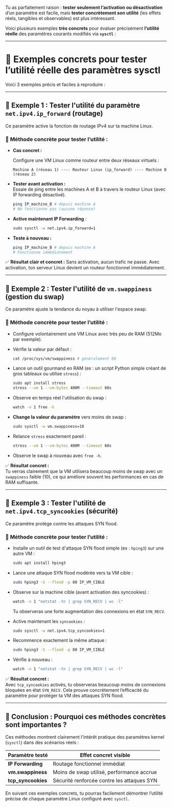 Tu as parfaitement raison : **tester seulement l’activation ou désactivation** d’un paramètre est facile, mais **tester concrètement son utilité** (les effets réels, tangibles et observables) est plus intéressant.

Voici plusieurs exemples **très concrets** pour évaluer précisément **l’utilité réelle** des paramètres courants modifiés via **`sysctl`** :

---

# 🎯 **Exemples concrets pour tester l’utilité réelle des paramètres sysctl**

Voici 3 exemples précis et faciles à reproduire :

---

## 🔷 **Exemple 1 : Tester l'utilité du paramètre `net.ipv4.ip_forward` (routage)**

Ce paramètre active la fonction de routage IPv4 sur ta machine Linux.

### 📌 **Méthode concrète pour tester l’utilité :**

- **Cas concret :**
  
  Configure une VM Linux comme routeur entre deux réseaux virtuels :

  ```
  Machine A (réseau 1) ---- Routeur Linux (ip_forward) ---- Machine B (réseau 2)
  ```

- **Tester avant activation :**  
  Essaie de ping entre les machines A et B à travers le routeur Linux (avec IP forwarding désactivé).

  ```bash
  ping IP_machine_B # depuis machine A
  # Ne fonctionne pas (aucune réponse)
  ```

- **Active maintenant IP Forwarding** :
  ```bash
  sudo sysctl -w net.ipv4.ip_forward=1
  ```

- **Teste à nouveau :**
  ```bash
  ping IP_machine_B # depuis machine A
  # Fonctionne immédiatement
  ```

✅ **Résultat clair et concret :** Sans activation, aucun trafic ne passe. Avec activation, ton serveur Linux devient un routeur fonctionnel immédiatement.

---

## 🔷 **Exemple 2 : Tester l'utilité de `vm.swappiness` (gestion du swap)**

Ce paramètre ajuste la tendance du noyau à utiliser l'espace swap.

### 📌 **Méthode concrète pour tester l’utilité :**

- Configure volontairement une VM Linux avec très peu de RAM (512Mo par exemple).

- Vérifie la valeur par défaut :
  ```bash
  cat /proc/sys/vm/swappiness # généralement 60
  ```

- Lance un outil gourmand en RAM (ex : un script Python simple créant de gros tableaux ou utilise `stress`) :

  ```bash
  sudo apt install stress
  stress --vm 1 --vm-bytes 400M --timeout 60s
  ```

- Observe en temps réel l'utilisation du swap :
  ```bash
  watch -n 1 free -h
  ```

- **Change la valeur du paramètre** vers moins de swap :
  ```bash
  sudo sysctl -w vm.swappiness=10
  ```

- Relance `stress` exactement pareil :
  ```bash
  stress --vm 1 --vm-bytes 400M --timeout 60s
  ```

- Observe le swap à nouveau avec `free -h`.

✅ **Résultat concret :**  
Tu verras clairement que la VM utilisera beaucoup moins de swap avec un `swappiness` faible (10), ce qui améliore souvent les performances en cas de RAM suffisante.

---

## 🔷 **Exemple 3 : Tester l'utilité de `net.ipv4.tcp_syncookies` (sécurité)**

Ce paramètre protège contre les attaques SYN flood.

### 📌 **Méthode concrète pour tester l’utilité :**

- Installe un outil de test d'attaque SYN flood simple (ex : `hping3`) sur une autre VM :

  ```bash
  sudo apt install hping3
  ```

- Lance une attaque SYN flood modérée vers ta VM cible :

  ```bash
  sudo hping3 -S --flood -p 80 IP_VM_CIBLE
  ```

- Observe sur la machine cible (avant activation des syncookies) :

  ```bash
  watch -n 1 "netstat -tn | grep SYN_RECV | wc -l"
  ```

  Tu observeras une forte augmentation des connexions en état `SYN_RECV`.

- Active maintenant les `syncookies` :

  ```bash
  sudo sysctl -w net.ipv4.tcp_syncookies=1
  ```

- Recommence exactement la même attaque :

  ```bash
  sudo hping3 -S --flood -p 80 IP_VM_CIBLE
  ```

- Vérifie à nouveau :

  ```bash
  watch -n 1 "netstat -tn | grep SYN_RECV | wc -l"
  ```

✅ **Résultat concret :**  
Avec `tcp_syncookies` activés, tu observeras beaucoup moins de connexions bloquées en état `SYN_RECV`. Cela prouve concrètement l’efficacité du paramètre pour protéger ta VM des attaques SYN flood.

---

## 🎯 **Conclusion : Pourquoi ces méthodes concrètes sont importantes ?**

Ces méthodes montrent clairement l'intérêt pratique des paramètres kernel (`sysctl`) dans des scénarios réels :

| Paramètre testé | Effet concret visible |
|-----------------|-----------------------|
| **IP Forwarding** | Routage fonctionnel immédiat |
| **vm.swappiness** | Moins de swap utilisé, performance accrue |
| **tcp_syncookies** | Sécurité renforcée contre les attaques SYN |

En suivant ces exemples concrets, tu pourras facilement démontrer l’utilité précise de chaque paramètre Linux configuré avec `sysctl`.